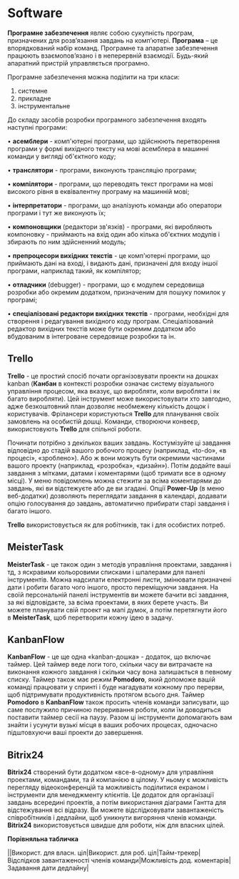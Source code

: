 # Software

**Програмне забезпечення** являє собою сукупність програм, призначених для розв’язання завдань на комп’ютері. **Програма** – це впорядкований набір команд. Програмне та апаратне забезпечення працюють взаємопов’язано і в неперервній взаємодії. Будь-який апаратний пристрій управляється програмно.

Програмне забезпечення можна поділити на три класи:

1.	системне
2.	прикладне
3.	інструментальне


До складу засобів розробки програмного забезпечення входять наступні програми:

• **асемблери** - комп'ютерні програми, що здійснюють перетворення програми у формі вихідного тексту на мові асемблера в машинні команди у вигляді об'єктного коду;

• **транслятори** - програми, виконують трансляцію програми;

• **компілятори** - програми, що переводять текст програми на мові високого рівня в еквівалентну програму на машинній мові;

• **інтерпретатори** - програми, що аналізують команди або оператори програми і тут же виконують їх;

• **компоновщики** (редактори зв'язків) - програми, які виробляють компоновку - приймають на вхід один або кілька об'єктних модулів і збирають по ним здійсненний модуль;

• **препроцесори вихідних текстів** - це комп'ютерні програми, що приймають дані на вході, і видають дані, призначені для входу іншої програми, наприклад такий, як компілятор;

• **отладчики** (debugger) - програми, що є модулем середовища розробки або окремим додатком, призначеним для пошуку помилок у програмі;

• **спеціалізовані редактори вихідних текстів** - програми, необхідні для створення і редагування вихідного коду програм. Спеціалізований редактор вихідних текстів може бути окремим додатком або вбудованим в інтегроване середовище розробки та ін.

## Trello



 **Trello** - це простий спосіб почати організовувати проекти на дошках kanban (**Канбан** в контексті розробки означає систему візуального управління процесом, яка вказує, що виробляти, коли виробляти і як багато виробляти). Цей інструмент може використовувати хто завгодно, адже безкоштовний план дозволяє необмежену кількість дощок і користувачів. Фрілансери користуються **Trello** для планування своїх замовлень на особистій дошці. Команди, створюючи конвеєр, використовують **Trello** для спільної роботи.
 
 Починати потрібно з декількох ваших завдань. Костумізуйте ці завдання відповідно до стадій вашого робочого процесу (наприклад, «to-do», «в процесі», «зроблено»). Або ж вони можуть бути окремими частинами вашого проекту (наприклад, «розробка», «дизайн»). Потім додайте ваші завдання з мітками, датами і коментарями (щоб тримати все в одному місці). У меню повідомлень можна стежити за всіма коментарями до завдань, які ви відстежуєте або де ви згадані. Опції **Power-Up** (в меню веб-додатки)  дозволяють переглядати завдання в календарі, додавати опцію голосування до завдань, автоматично прибирати старі завдання і багато іншого.

**Trello** використовується як для робітників, так і для особистих потреб.


## MeisterTask

**MeisterTask** - це також один з методів управління проектами, завдання і тд, з яскравими кольоровими списками і шпалерами для панелі інструментів. Можна надсилати електронні листи, змінювати призначені дати і робити багато чого іншого, просто переміщуючи завдання. На своїй персональній панелі інструментів ви можете бачити всі завдання, за які відповідаєте, за всіма проектами, в яких берете участь. Ви можете планувати свій проект на мапі думок, а потім перетягнути його в **MeisterTask**, щоб перетворити кожну ідею в задачу.

## KanbanFlow

**KanbanFlow** - це ще одна «kanban-дошка» - додаток, що включає таймер. Цей таймер веде логи того, скільки часу ви витрачаєте на виконання кожного завдання і скільки часу вона залишається в певному списку. Таймер також має режим **Pomodoro**, який допоможе вашій команді працювати у спринті і буде нагадувати кожному про перерви, щоб підтримувати продуктивність протягом всього дня.
Таймер **Pomodoro** в **KanbanFlow** також просить членів команди записувати, що саме послужило причиною переривання роботи, коли їм доводиться поставити таймер сесії на паузу. Разом ці інструменти допомагають вам знайти і усунути вузькі місця в ваших робочих процесах, одночасно підштовхуючи ваші проекти до завершення.

## Bitrix24

**Bitrix24** створений бути додатком «все-в-одному» для управління проектами, командами, та й компанією в цілому. У ньому є можливість перегляду відеоконференцій та можливість поділитися екраном і інструменти для менеджменту клієнтів. Це додаток для організації завдань всередині проектів, а потім використання діаграми Гантта для відстежування всі відразу. Ви можете відслідковувати завантаженість співробітників і дедлайни, щоб уникнути вигоряння членів команди.   **Bitrix24** використовується швидше для роботи, ніж для власних цілей.

**Порівняльна табличка**

||Використ. для власн. ціл|Використ. для роб. ціл|Тайм-трекер|Відслідков завантаженості членів команди|Можливість дод. коментарів| Задавання дати дедлайну|




 
 
 
 
 
